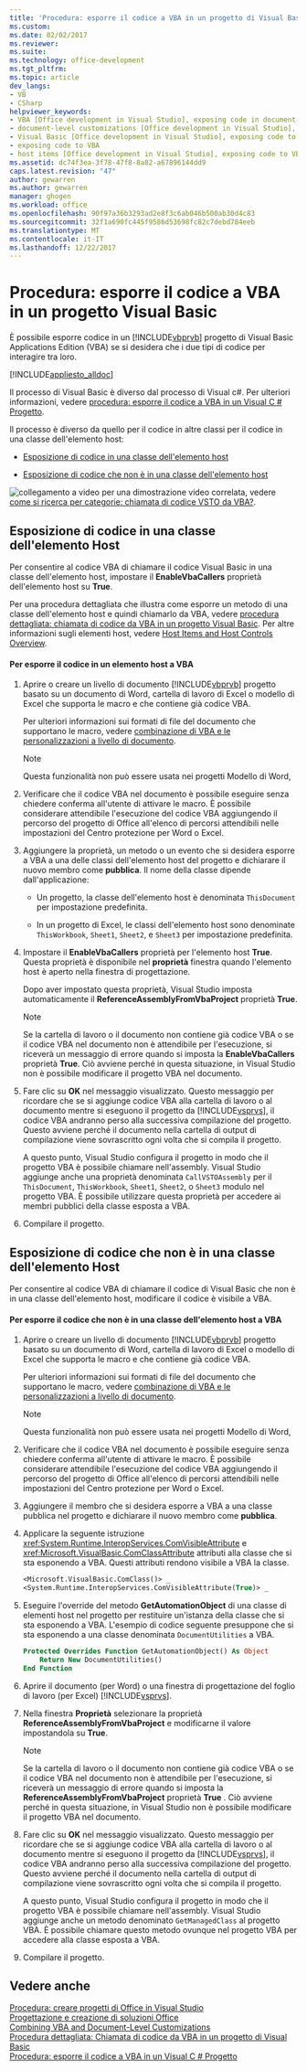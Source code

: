 ```yaml
---
title: 'Procedura: esporre il codice a VBA in un progetto di Visual Basic | Documenti Microsoft'
ms.custom: 
ms.date: 02/02/2017
ms.reviewer: 
ms.suite: 
ms.technology: office-development
ms.tgt_pltfrm: 
ms.topic: article
dev_langs:
- VB
- CSharp
helpviewer_keywords:
- VBA [Office development in Visual Studio], exposing code in document-level customizations
- document-level customizations [Office development in Visual Studio], exposing code
- Visual Basic [Office development in Visual Studio], exposing code to VBA
- exposing code to VBA
- host items [Office development in Visual Studio], exposing code to VBA
ms.assetid: dc74f3ea-3f78-47f8-8a82-a67896144dd9
caps.latest.revision: "47"
author: gewarren
ms.author: gewarren
manager: ghogen
ms.workload: office
ms.openlocfilehash: 90f97a36b3293ad2e8f3c6ab046b500ab30d4c83
ms.sourcegitcommit: 32f1a690fc445f9586d53698fc82c7debd784eeb
ms.translationtype: MT
ms.contentlocale: it-IT
ms.lasthandoff: 12/22/2017
---
```

# <a name="how-to-expose-code-to-vba-in-a-visual-basic-project"></a>Procedura: esporre il codice a VBA in un progetto Visual Basic
  È possibile esporre codice in un [!INCLUDE[vbprvb](../sharepoint/includes/vbprvb-md.md)] progetto di Visual Basic Applications Edition (VBA) se si desidera che i due tipi di codice per interagire tra loro.  
  
 [!INCLUDE[appliesto_alldoc](../vsto/includes/appliesto-alldoc-md.md)]  
  
 Il processo di Visual Basic è diverso dal processo di Visual c#. Per ulteriori informazioni, vedere [procedura: esporre il codice a VBA in un Visual C &#35; Progetto](../vsto/how-to-expose-code-to-vba-in-a-visual-csharp-project.md).  
  
 Il processo è diverso da quello per il codice in altre classi per il codice in una classe dell'elemento host:  
  
-   [Esposizione di codice in una classe dell'elemento host](#HostItemCode)  
  
-   [Esposizione di codice che non è in una classe dell'elemento host](#NonHostItem)  
  
 ![collegamento a video](../vsto/media/playvideo.gif "collegamento a video") per una dimostrazione video correlata, vedere [come si ricerca per categorie: chiamata di codice VSTO da VBA?](http://go.microsoft.com/fwlink/?LinkId=136757).  
  
##  <a name="HostItemCode"></a>Esposizione di codice in una classe dell'elemento Host  
 Per consentire al codice VBA di chiamare il codice Visual Basic in una classe dell'elemento host, impostare il **EnableVbaCallers** proprietà dell'elemento host su **True**.  
  
 Per una procedura dettagliata che illustra come esporre un metodo di una classe dell'elemento host e quindi chiamarlo da VBA, vedere [procedura dettagliata: chiamata di codice da VBA in un progetto Visual Basic](../vsto/walkthrough-calling-code-from-vba-in-a-visual-basic-project.md). Per altre informazioni sugli elementi host, vedere [Host Items and Host Controls Overview](../vsto/host-items-and-host-controls-overview.md).  
  
#### <a name="to-expose-code-in-a-host-item-to-vba"></a>Per esporre il codice in un elemento host a VBA  
  
1.  Aprire o creare un livello di documento [!INCLUDE[vbprvb](../sharepoint/includes/vbprvb-md.md)] progetto basato su un documento di Word, cartella di lavoro di Excel o modello di Excel che supporta le macro e che contiene già codice VBA.  
  
     Per ulteriori informazioni sui formati di file del documento che supportano le macro, vedere [combinazione di VBA e le personalizzazioni a livello di documento](../vsto/combining-vba-and-document-level-customizations.md).  
  
    > [!NOTE]  
    >  Questa funzionalità non può essere usata nei progetti Modello di Word,  
  
2.  Verificare che il codice VBA nel documento è possibile eseguire senza chiedere conferma all'utente di attivare le macro. È possibile considerare attendibile l'esecuzione del codice VBA aggiungendo il percorso del progetto di Office all'elenco di percorsi attendibili nelle impostazioni del Centro protezione per Word o Excel.  
  
3.  Aggiungere la proprietà, un metodo o un evento che si desidera esporre a VBA a una delle classi dell'elemento host del progetto e dichiarare il nuovo membro come **pubblica**. Il nome della classe dipende dall'applicazione:  
  
    -   Un progetto, la classe dell'elemento host è denominata `ThisDocument` per impostazione predefinita.  
  
    -   In un progetto di Excel, le classi dell'elemento host sono denominate `ThisWorkbook`, `Sheet1`, `Sheet2`, e `Sheet3` per impostazione predefinita.  
  
4.  Impostare il **EnableVbaCallers** proprietà per l'elemento host **True**. Questa proprietà è disponibile nel **proprietà** finestra quando l'elemento host è aperto nella finestra di progettazione.  
  
     Dopo aver impostato questa proprietà, Visual Studio imposta automaticamente il **ReferenceAssemblyFromVbaProject** proprietà **True**.  
  
    > [!NOTE]  
    >  Se la cartella di lavoro o il documento non contiene già codice VBA o se il codice VBA nel documento non è attendibile per l'esecuzione, si riceverà un messaggio di errore quando si imposta la **EnableVbaCallers** proprietà **True**. Ciò avviene perché in questa situazione, in Visual Studio non è possibile modificare il progetto VBA nel documento.  
  
5.  Fare clic su **OK** nel messaggio visualizzato. Questo messaggio per ricordare che se si aggiunge codice VBA alla cartella di lavoro o al documento mentre si eseguono il progetto da [!INCLUDE[vsprvs](../sharepoint/includes/vsprvs-md.md)], il codice VBA andranno perso alla successiva compilazione del progetto. Questo avviene perché il documento nella cartella di output di compilazione viene sovrascritto ogni volta che si compila il progetto.  
  
     A questo punto, Visual Studio configura il progetto in modo che il progetto VBA è possibile chiamare nell'assembly. Visual Studio aggiunge anche una proprietà denominata `CallVSTOAssembly` per il `ThisDocument`, `ThisWorkbook`, `Sheet1`, `Sheet2`, o `Sheet3` modulo nel progetto VBA. È possibile utilizzare questa proprietà per accedere ai membri pubblici della classe esposta a VBA.  
  
6.  Compilare il progetto.  
  
##  <a name="NonHostItem"></a>Esposizione di codice che non è in una classe dell'elemento Host  
 Per consentire al codice VBA di chiamare il codice di Visual Basic che non è in una classe dell'elemento host, modificare il codice è visibile a VBA.  
  
#### <a name="to-expose-code-that-is-not-in-a-host-item-class-to-vba"></a>Per esporre il codice che non è in una classe dell'elemento host a VBA  
  
1.  Aprire o creare un livello di documento [!INCLUDE[vbprvb](../sharepoint/includes/vbprvb-md.md)] progetto basato su un documento di Word, cartella di lavoro di Excel o modello di Excel che supporta le macro e che contiene già codice VBA.  
  
     Per ulteriori informazioni sui formati di file del documento che supportano le macro, vedere [combinazione di VBA e le personalizzazioni a livello di documento](../vsto/combining-vba-and-document-level-customizations.md).  
  
    > [!NOTE]  
    >  Questa funzionalità non può essere usata nei progetti Modello di Word,  
  
2.  Verificare che il codice VBA nel documento è possibile eseguire senza chiedere conferma all'utente di attivare le macro. È possibile considerare attendibile l'esecuzione del codice VBA aggiungendo il percorso del progetto di Office all'elenco di percorsi attendibili nelle impostazioni del Centro protezione per Word o Excel.  
  
3.  Aggiungere il membro che si desidera esporre a VBA a una classe pubblica nel progetto e dichiarare il nuovo membro come **pubblica**.  
  
4.  Applicare la seguente istruzione <xref:System.Runtime.InteropServices.ComVisibleAttribute> e <xref:Microsoft.VisualBasic.ComClassAttribute> attributi alla classe che si sta esponendo a VBA. Questi attributi rendono visibile a VBA la classe.  
  
    ```vb  
    <Microsoft.VisualBasic.ComClass()> _  
    <System.Runtime.InteropServices.ComVisibleAttribute(True)> _  
    ```  
  
5.  Eseguire l'override del metodo **GetAutomationObject** di una classe di elementi host nel progetto per restituire un'istanza della classe che si sta esponendo a VBA. L'esempio di codice seguente presuppone che si sta esponendo a una classe denominata `DocumentUtilities` a VBA.  
  
    ```vb  
    Protected Overrides Function GetAutomationObject() As Object  
        Return New DocumentUtilities()  
    End Function  
    ```  
  
6.  Aprire il documento (per Word) o una finestra di progettazione del foglio di lavoro (per Excel) [!INCLUDE[vsprvs](../sharepoint/includes/vsprvs-md.md)].  
  
7.  Nella finestra **Proprietà** selezionare la proprietà **ReferenceAssemblyFromVbaProject** e modificarne il valore impostandola su **True**.  
  
    > [!NOTE]  
    >  Se la cartella di lavoro o il documento non contiene già codice VBA o se il codice VBA nel documento non è attendibile per l'esecuzione, si riceverà un messaggio di errore quando si imposta la **ReferenceAssemblyFromVbaProject** proprietà **True** . Ciò avviene perché in questa situazione, in Visual Studio non è possibile modificare il progetto VBA nel documento.  
  
8.  Fare clic su **OK** nel messaggio visualizzato. Questo messaggio per ricordare che se si aggiunge codice VBA alla cartella di lavoro o al documento mentre si eseguono il progetto da [!INCLUDE[vsprvs](../sharepoint/includes/vsprvs-md.md)], il codice VBA andranno perso alla successiva compilazione del progetto. Questo avviene perché il documento nella cartella di output di compilazione viene sovrascritto ogni volta che si compila il progetto.  
  
     A questo punto, Visual Studio configura il progetto in modo che il progetto VBA è possibile chiamare nell'assembly. Visual Studio aggiunge anche un metodo denominato `GetManagedClass` al progetto VBA. È possibile chiamare questo metodo ovunque nel progetto VBA per accedere alla classe esposta a VBA.  
  
9. Compilare il progetto.  
  
## <a name="see-also"></a>Vedere anche  
 [Procedura: creare progetti di Office in Visual Studio](../vsto/how-to-create-office-projects-in-visual-studio.md)   
 [Progettazione e creazione di soluzioni Office](../vsto/designing-and-creating-office-solutions.md)   
 [Combining VBA and Document-Level Customizations](../vsto/combining-vba-and-document-level-customizations.md)   
 [Procedura dettagliata: Chiamata di codice da VBA in un progetto di Visual Basic](../vsto/walkthrough-calling-code-from-vba-in-a-visual-basic-project.md)   
 [Procedura: esporre il codice a VBA in un Visual C &#35; Progetto](../vsto/how-to-expose-code-to-vba-in-a-visual-csharp-project.md)  
  
  